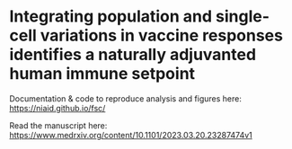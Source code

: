 Integrating population and single-cell variations in vaccine responses identifies a naturally adjuvanted human immune setpoint
================

Documentation & code to reproduce analysis and figures here: https://niaid.github.io/fsc/

Read the manuscript here: https://www.medrxiv.org/content/10.1101/2023.03.20.23287474v1
